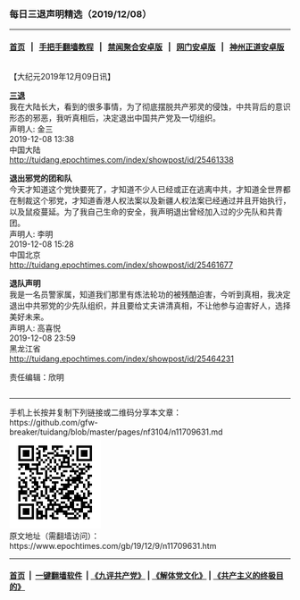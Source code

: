 ### 每日三退声明精选（2019/12/08）
------------------------

#### [首页](https://github.com/gfw-breaker/banned-news1/blob/master/README.md) &nbsp;&nbsp;|&nbsp;&nbsp; [手把手翻墙教程](https://github.com/gfw-breaker/guides/wiki) &nbsp;&nbsp;|&nbsp;&nbsp; [禁闻聚合安卓版](https://github.com/gfw-breaker/bn-android) &nbsp;&nbsp;|&nbsp;&nbsp; [网门安卓版](https://github.com/oGate2/oGate) &nbsp;&nbsp;|&nbsp;&nbsp; [神州正道安卓版](https://github.com/SzzdOgate/update) 



<div class="column" id="artbody" itemprop="articleBody">
 <!-- article content begin -->
 <p>
  【大纪元2019年12月09日讯】
 </p>
 <p>
  <strong>
   <a href="https://www.epochtimes.com/gb/tag/%E4%B8%89%E9%80%80.html">
    三退
   </a>
  </strong>
  <br/>
  我在大陆长大，看到的很多事情，为了彻底摆脱共产邪灵的侵蚀，中共背后的意识形态的邪恶，我听真相后，决定退出中国共产党及一切组织。
  <br/>
  声明人: 金三
  <br/>
  2019-12-08 13:38
  <br/>
  中国大陆
  <br/>
  <a href="http://tuidang.epochtimes.com/index/showpost/id/25461338">
   http://tuidang.epochtimes.com/index/showpost/id/25461338
  </a>
 </p>
 <p>
  <strong>
   退出邪党的团和队
  </strong>
  <br/>
  今天才知道这个党快要死了，才知道不少人已经或正在逃离中共，才知道全世界都在制裁这个邪党，才知道香港人权法案以及新疆人权法案已经通过并且开始执行，以及鼠疫蔓延。为了我自己生命的安全，我声明退出曾经加入过的少先队和共青团。
  <br/>
  声明人: 李明
  <br/>
  2019-12-08 15:28
  <br/>
  中国北京
  <br/>
  <a href="http://tuidang.epochtimes.com/index/showpost/id/25461677">
   http://tuidang.epochtimes.com/index/showpost/id/25461677
  </a>
 </p>
 <p>
  <strong>
   退队声明
  </strong>
  <br/>
  我是一名员警家属，知道我们那里有炼法轮功的被残酷迫害，今听到真相，我决定退出中共邪党的少先队组织，并且要给丈夫讲清真相，不让他参与迫害好人，选择美好未来。
  <br/>
  声明人: 高喜悦
  <br/>
  2019-12-08 23:59
  <br/>
  黑龙江省
  <br/>
  <a href="http://tuidang.epochtimes.com/index/showpost/id/25464231">
   http://tuidang.epochtimes.com/index/showpost/id/25464231
  </a>
 </p>
 <p>
  责任编辑：欣明
 </p>
 <!-- article content end -->
 <div id="below_article_ad">
  <div id="below_article_ad_inner">
  </div>
 </div>
</div>

<hr/>
手机上长按并复制下列链接或二维码分享本文章：<br/>
https://github.com/gfw-breaker/tuidang/blob/master/pages/nf3104/n11709631.md <br/>
<a href='https://github.com/gfw-breaker/tuidang/blob/master/pages/nf3104/n11709631.md'><img src='https://github.com/gfw-breaker/tuidang/blob/master/pages/nf3104/n11709631.md.png'/></a> <br/>
原文地址（需翻墙访问）：https://www.epochtimes.com/gb/19/12/9/n11709631.htm


------------------------
#### [首页](https://github.com/gfw-breaker/banned-news/blob/master/README.md) &nbsp;|&nbsp; [一键翻墙软件](https://github.com/gfw-breaker/nogfw/blob/master/README.md) &nbsp;| [《九评共产党》](https://github.com/gfw-breaker/9ping.md/blob/master/README.md#九评之一评共产党是什么) | [《解体党文化》](https://github.com/gfw-breaker/jtdwh.md/blob/master/README.md) | [《共产主义的终极目的》](https://github.com/gfw-breaker/gczydzjmd.md/blob/master/README.md)


<img src='http://gfw-breaker.win/tuidang/pages/nf3104/n11709631.md' width='0px' height='0px'/>